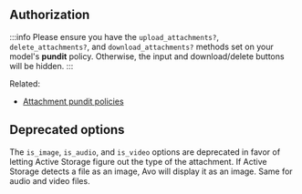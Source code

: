 ## Authorization

:::info
Please ensure you have the `upload_attachments?`, `delete_attachments?`, and `download_attachments?` methods set on your model's **pundit** policy. Otherwise, the input and download/delete buttons will be hidden.
:::

Related:
 - [Attachment pundit policies](./../authorization.html#upload-attachments)

## Deprecated options

The `is_image`, `is_audio`, and `is_video` options are deprecated in favor of letting Active Storage figure out the type of the attachment. If Active Storage detects a file as an image, Avo will display it as an image. Same for audio and video files.
